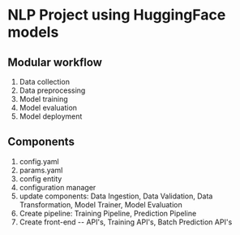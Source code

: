 # NLP Project using HuggingFace models

## Modular workflow

1. Data collection
2. Data preprocessing
3. Model training
4. Model evaluation
5. Model deployment

## Components
1. config.yaml
2. params.yaml
3. config entity
4. configuration manager
5. update components: Data Ingestion, Data Validation, Data Transformation, Model Trainer, Model Evaluation
6. Create pipeline: Training Pipeline, Prediction Pipeline
7. Create front-end -- API's, Training API's, Batch Prediction API's

